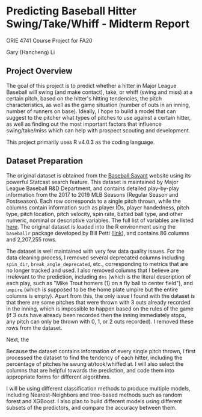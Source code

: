 # Predicting Baseball Hitter Swing/Take/Whiff - Midterm Report
ORIE 4741 Course Project for FA20

Gary (Hancheng) Li

## Project Overview
The goal of this project is to predict whether a hitter in Major League Baseball will swing (and make contact), take, or whiff (swing and miss) at a certain pitch, based on the hitter's hitting tendencies, the pitch characteristics, as well as the game situation (number of outs in an inning, number of runners on base). Ideally, I hope to build a model that can suggest to the pitcher what types of pitches to use against a certain hitter, as well as finding out the most important factors that influence swing/take/miss which can help with prospect scouting and development.

This project primarily uses R v4.0.3 as the coding language.

## Dataset Preparation
The original dataset is obtained from the [Baseball Savant](https://baseballsavant.mlb.com/) website using its powerful Statcast search feature. This dataset is maintained by Major League Baseball R&D Department, and contains detailed play-by-play information from the 2017 to 2019 MLB Seasons (Regular Season and Postseason). Each row corresponds to a single pitch thrown, while the columns contain information such as player IDs, player handedness, pitch type, pitch location, pitch velocity, spin rate, batted ball type, and other numeric, nominal or descriptive variables. The full list of variables are listed [here](https://baseballsavant.mlb.com/csv-docs). The original dataset is loaded into the R environment using the `baseballr` package developed by Bill Petti ([link](http://billpetti.github.io/baseballr/)), and contains 86 columns and 2,207,255 rows.

The dataset is well maintained with very few data quality issues. For the data cleaning process, I removed several deprecated columns including `spin_dir`, `break_angle_deprecated`, etc., corresponding to metrics that are no longer tracked and used. I also removed columns that I believe are irrelevant to the prediction, including `des` (which is the literal description of each play, such as "Mike Trout homers (1) on a fly ball to center field"), and `umpire` (which is supposed to be the home plate umpire but the entire columns is empty). Apart from this, the only issue I found with the dataset is that there are some pitches that were thrown with 3 outs already recorded in the inning, which is impossible to happen based on the rules of the game (if 3 outs have already been recorded then the inning immediately stops, any pitch can only be thrown with 0, 1, or 2 outs recorded). I removed these rows from the dataset.

Next, the 

Because the dataset contains information of every single pitch thrown, I first processed the dataset to find the tendency of each hitter, including the percentage of pitches he swung at/took/whiffed at. I will also select the columns that are helpful towards the prediction, and code them into appropriate forms for different algorithms.

I will be using different classification methods to produce multiple models, including Nearest-Neighbors and tree-based methods such as random forest and XGBoost. I also plan to build different models using different subsets of the predictors, and compare the accuracy between them.
